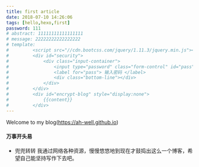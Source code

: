 ```yaml
---
title: first article
date: 2018-07-10 14:26:06
tags: [hello,hexo,first]
password: 111
# abstract: 11111111111111111
# message: 22222222222222222
# template:
#         <script src="//cdn.bootcss.com/jquery/1.11.3/jquery.min.js"></script>
#         <div id="security">
#             <div class="input-container">
#                 <input type="password" class="form-control" id="pass" placeholder="可联系博主取得密码" />
#                 <label for="pass"> 输入密码 </label>
#                 <div class="bottom-line"></div>
#             </div>
#         </div>
#         <div id="encrypt-blog" style="display:none">
#             {{content}}
#         </div>
---
```


Welcome to my blog(https://ah-well.github.io)

<!-- Welcome to [Well's Blog](https://ah-well.github.io/)! This is my very first post. -->

#### 万事开头易

- 兜兜转转
  我通过网络各种资源，慢慢悠悠地到现在才鼓捣出这么一个博客，希望自己能坚持写作下去吧。
